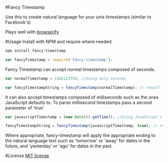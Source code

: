 #Fancy Timestamp

Use this to create natural language for your unix timestamps (similar to Facebook's)

Plays well with [browserify](https://github.com/substack/node-browserify)

#Usage
Install with NPM and require where needed.
```bash
npm install fancy-timestamp
```
```javascript
var fancyTimestamp = require('fancy-timestamp');
```
Fancy Timestamp can accept normal timestamps composed of seconds.
```javascript
var normalTimestamp = 1342123755; //Using only seconds

var fancyTimestampString = fancyTimestamp(normalTimestamp); // result == "8 minutes ago"
```
It can also accept timestamps composed of milliseconds such as the ones JavaScript defaults to. To parse millisecond timestamps pass a second parameter of 'true'.
```javascript
var javascriptTimestamp = (new Date()).getTime(); //Using JavaScript's timestamp composed of milliseconds

fancyTimestampString = fancyTimestamp(javascriptTimestamp, true); // result == "Just now"
```

Where appropriate, fancy-timestamp will apply the appropriate ending to the natural language text such as 'tomorrow' or 'away' for dates in the future, and 'yesterday' or 'ago' for dates in the past.

#License
<a href="http://www.opensource.org/licenses/mit-license.php/">MIT license</a>

